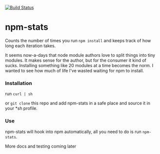 [![Build Status](https://travis-ci.org/jaxgeller/npm-stats.svg?branch=master)](https://travis-ci.org/jaxgeller/npm-stats)

# npm-stats
Counts the number of times you run `npm install` and keeps track of how long each iteration takes.


It seems now-a-days that node module authors love to split things into tiny modules. It makes sense for the author, but for the consumer it kind of sucks.  Installing something like 20 modules at a time becomes the norm. I wanted to see how much of life I've wasted waiting for npm to install.

### Installation

run `curl | sh`

or `git clone` this repo and add npm-stats in a safe place and source it in your *sh profile.


### Use

npm-stats will hook into npm automatically, all you need to do is run `npm-stats`.

More docs and testing coming later

